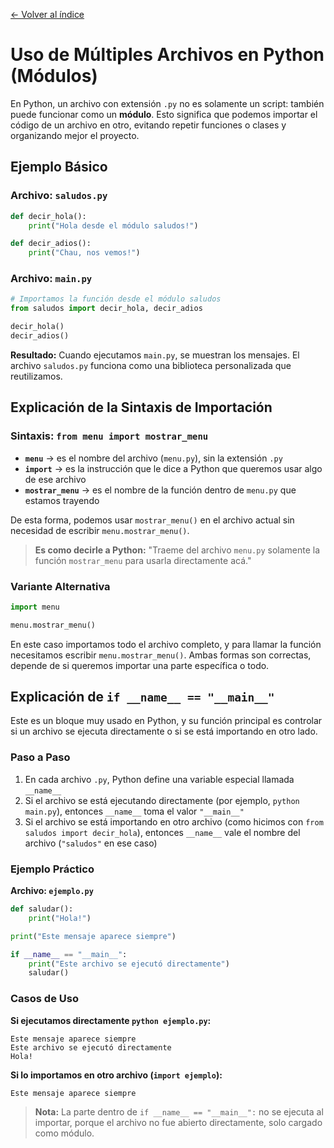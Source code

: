 [← Volver al índice](README.md)

# Uso de Múltiples Archivos en Python (Módulos)

En Python, un archivo con extensión `.py` no es solamente un script: también puede funcionar como un **módulo**. Esto significa que podemos importar el código de un archivo en otro, evitando repetir funciones o clases y organizando mejor el proyecto.

## Ejemplo Básico

### Archivo: `saludos.py`

```python
def decir_hola():
    print("Hola desde el módulo saludos!")

def decir_adios():
    print("Chau, nos vemos!")
```

### Archivo: `main.py`

```python
# Importamos la función desde el módulo saludos
from saludos import decir_hola, decir_adios

decir_hola()
decir_adios()
```

**Resultado:** Cuando ejecutamos `main.py`, se muestran los mensajes. El archivo `saludos.py` funciona como una biblioteca personalizada que reutilizamos.

## Explicación de la Sintaxis de Importación

### Sintaxis: `from menu import mostrar_menu`

- **`menu`** → es el nombre del archivo (`menu.py`), sin la extensión `.py`
- **`import`** → es la instrucción que le dice a Python que queremos usar algo de ese archivo
- **`mostrar_menu`** → es el nombre de la función dentro de `menu.py` que estamos trayendo

De esta forma, podemos usar `mostrar_menu()` en el archivo actual sin necesidad de escribir `menu.mostrar_menu()`.

> **Es como decirle a Python:** "Traeme del archivo `menu.py` solamente la función `mostrar_menu` para usarla directamente acá."

### Variante Alternativa

```python
import menu

menu.mostrar_menu()
```

En este caso importamos todo el archivo completo, y para llamar la función necesitamos escribir `menu.mostrar_menu()`. Ambas formas son correctas, depende de si queremos importar una parte específica o todo.

## Explicación de `if __name__ == "__main__"`

Este es un bloque muy usado en Python, y su función principal es controlar si un archivo se ejecuta directamente o si se está importando en otro lado.

### Paso a Paso

1. En cada archivo `.py`, Python define una variable especial llamada `__name__`
2. Si el archivo se está ejecutando directamente (por ejemplo, `python main.py`), entonces `__name__` toma el valor `"__main__"`
3. Si el archivo se está importando en otro archivo (como hicimos con `from saludos import decir_hola`), entonces `__name__` vale el nombre del archivo (`"saludos"` en ese caso)

### Ejemplo Práctico

**Archivo: `ejemplo.py`**

```python
def saludar():
    print("Hola!")

print("Este mensaje aparece siempre")

if __name__ == "__main__":
    print("Este archivo se ejecutó directamente")
    saludar()
```

### Casos de Uso

**Si ejecutamos directamente `python ejemplo.py`:**

```
Este mensaje aparece siempre
Este archivo se ejecutó directamente
Hola!
```

**Si lo importamos en otro archivo (`import ejemplo`):**

```
Este mensaje aparece siempre
```

> **Nota:** La parte dentro de `if __name__ == "__main__":` no se ejecuta al importar, porque el archivo no fue abierto directamente, solo cargado como módulo.